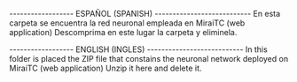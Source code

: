 ------------------ ESPAÑOL (SPANISH) ---------------------------
En esta carpeta se encuentra la red neuronal empleada en MiraiTC (web application)
Descomprima en este lugar la carpeta y eliminela. 

------------------ ENGLISH (INGLES) ---------------------------
In this folder is placed the ZIP file that constains the neuronal network deployed on MiraiTC (web application)
Unzip it here and delete it.
